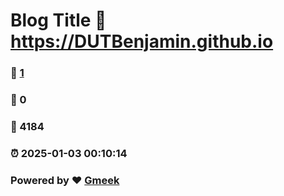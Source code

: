 # Blog Title :link: https://DUTBenjamin.github.io 
### :page_facing_up: [1](https://DUTBenjamin.github.io/tag.html) 
### :speech_balloon: 0 
### :hibiscus: 4184 
### :alarm_clock: 2025-01-03 00:10:14 
### Powered by :heart: [Gmeek](https://github.com/Meekdai/Gmeek)
